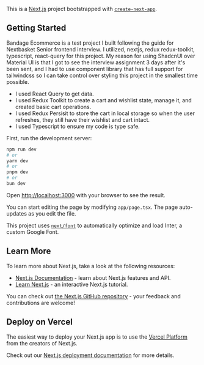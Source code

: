 This is a [Next.js](https://nextjs.org/) project bootstrapped with [`create-next-app`](https://github.com/vercel/next.js/tree/canary/packages/create-next-app).

## Getting Started

Bandage Ecommerce is a test project I built following the guide for Nextbasket Senior frontend interview. I utilized, nextjs, redux redux-toolkit, typescript, react-query for this project. My reason for using ShadcnUI over Material UI is that I got to see the interview assignment 3 days after it's been sent, and I had to use component library that has full support for tailwindcss so I can take control over styling this project in the smallest time possible.

- I used React Query to get data.
- I used Redux Toolkit to create a cart and wishlist state, manage it, and created basic cart operations.
- I used Redux Persisit to store the cart in local storage so when the user refreshes, they still have their wishlist and cart intact.
- I used Typescript to ensure my code is type safe.

First, run the development server:

```bash
npm run dev
# or
yarn dev
# or
pnpm dev
# or
bun dev
```

Open [http://localhost:3000](http://localhost:3000) with your browser to see the result.

You can start editing the page by modifying `app/page.tsx`. The page auto-updates as you edit the file.

This project uses [`next/font`](https://nextjs.org/docs/basic-features/font-optimization) to automatically optimize and load Inter, a custom Google Font.

## Learn More

To learn more about Next.js, take a look at the following resources:

- [Next.js Documentation](https://nextjs.org/docs) - learn about Next.js features and API.
- [Learn Next.js](https://nextjs.org/learn) - an interactive Next.js tutorial.

You can check out [the Next.js GitHub repository](https://github.com/vercel/next.js/) - your feedback and contributions are welcome!

## Deploy on Vercel

The easiest way to deploy your Next.js app is to use the [Vercel Platform](https://vercel.com/new?utm_medium=default-template&filter=next.js&utm_source=create-next-app&utm_campaign=create-next-app-readme) from the creators of Next.js.

Check out our [Next.js deployment documentation](https://nextjs.org/docs/deployment) for more details.
